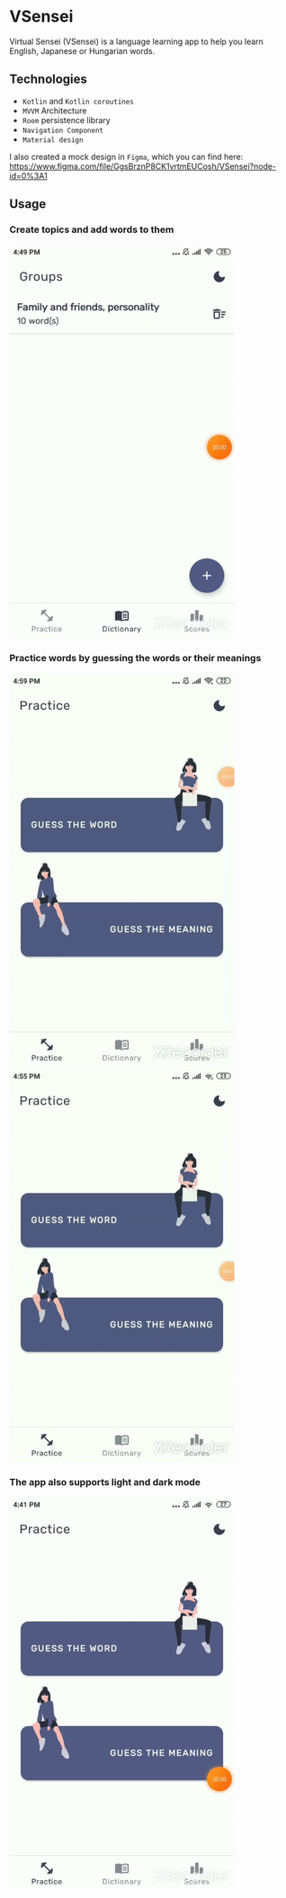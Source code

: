 # VSensei
Virtual Sensei (VSensei) is a language learning app to help you learn English, Japanese or Hungarian words.

## Technologies
- `Kotlin` and `Kotlin coroutines`
- `MVVM` Architecture
- `Room` persistence library
- `Navigation Component`
- `Material design`

I also created a mock design in `Figma`, which you can find here: 
https://www.figma.com/file/GgsBrznP8CK1vrtmEUCosh/VSensei?node-id=0%3A1


## Usage

### Create topics and add words to them

<img src="https://github.com/BendeguzTajti/VSensei/blob/main/README%20files/group-and-words.gif" width="400" height="700" />

### Practice words by guessing the words or their meanings

<p float="left">
  <img src="https://github.com/BendeguzTajti/VSensei/blob/main/README%20files/guess-the-meaning.gif" width="400" height="700" />
  <img src="https://github.com/BendeguzTajti/VSensei/blob/main/README%20files/guess-the-word.gif" width="400" height="700" />
</p>

### The app also supports light and dark mode

<img src="https://github.com/BendeguzTajti/VSensei/blob/main/README%20files/light-dark.gif" width="400" height="700" />

